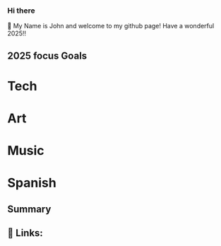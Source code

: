 ### Hi there 
👋 My Name is John and welcome to my github page! Have a wonderful 2025!!

## 2025 focus Goals

# Tech

# Art

# Music

# Spanish

## Summary

## :link: Links:

<!--
**Jdude2022/Jdude2022** is a ✨ _special_ ✨ repository because its `README.md` (this file) appears on your GitHub profile.

Here are some ideas to get you started:

- 🔭 I’m currently working on ...
- 🌱 I’m currently learning ...
- 👯 I’m looking to collaborate on ...
- 🤔 I’m looking for help with ...
- 💬 Ask me about ...
- 📫 How to reach me: ...
- 😄 Pronouns: ...
- ⚡ Fun fact: ...
-->
